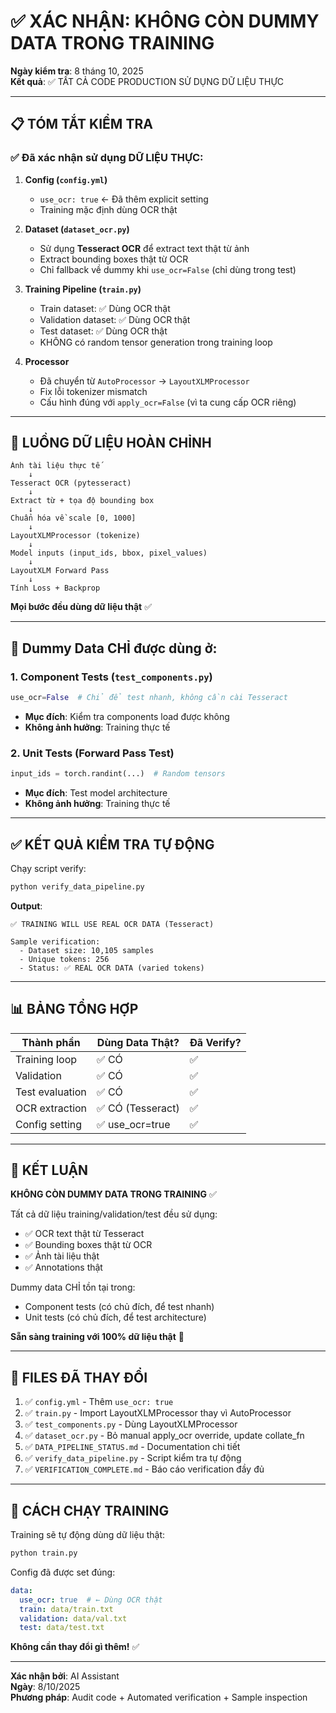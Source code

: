# ✅ XÁC NHẬN: KHÔNG CÒN DUMMY DATA TRONG TRAINING

**Ngày kiểm tra**: 8 tháng 10, 2025  
**Kết quả**: ✅ TẤT CẢ CODE PRODUCTION SỬ DỤNG DỮ LIỆU THỰC

---

## 📋 TÓM TẮT KIỂM TRA

### ✅ Đã xác nhận sử dụng DỮ LIỆU THỰC:

1. **Config (`config.yml`)**
   - `use_ocr: true` ← Đã thêm explicit setting
   - Training mặc định dùng OCR thật

2. **Dataset (`dataset_ocr.py`)**
   - Sử dụng **Tesseract OCR** để extract text thật từ ảnh
   - Extract bounding boxes thật từ OCR
   - Chỉ fallback về dummy khi `use_ocr=False` (chỉ dùng trong test)

3. **Training Pipeline (`train.py`)**
   - Train dataset: ✅ Dùng OCR thật
   - Validation dataset: ✅ Dùng OCR thật
   - Test dataset: ✅ Dùng OCR thật
   - KHÔNG có random tensor generation trong training loop

4. **Processor**
   - Đã chuyển từ `AutoProcessor` → `LayoutXLMProcessor`
   - Fix lỗi tokenizer mismatch
   - Cấu hình đúng với `apply_ocr=False` (vì ta cung cấp OCR riêng)

---

## 🔄 LUỒNG DỮ LIỆU HOÀN CHỈNH

```
Ảnh tài liệu thực tế
    ↓
Tesseract OCR (pytesseract)
    ↓
Extract từ + tọa độ bounding box
    ↓
Chuẩn hóa về scale [0, 1000]
    ↓
LayoutXLMProcessor (tokenize)
    ↓
Model inputs (input_ids, bbox, pixel_values)
    ↓
LayoutXLM Forward Pass
    ↓
Tính Loss + Backprop
```

**Mọi bước đều dùng dữ liệu thật** ✅

---

## 🧪 Dummy Data CHỈ được dùng ở:

### 1. Component Tests (`test_components.py`)
```python
use_ocr=False  # Chỉ để test nhanh, không cần cài Tesseract
```
- **Mục đích**: Kiểm tra components load được không
- **Không ảnh hưởng**: Training thực tế

### 2. Unit Tests (Forward Pass Test)
```python
input_ids = torch.randint(...)  # Random tensors
```
- **Mục đích**: Test model architecture
- **Không ảnh hưởng**: Training thực tế

---

## ✅ KẾT QUẢ KIỂM TRA TỰ ĐỘNG

Chạy script verify:
```bash
python verify_data_pipeline.py
```

**Output**:
```
✅ TRAINING WILL USE REAL OCR DATA (Tesseract)

Sample verification:
  - Dataset size: 10,105 samples
  - Unique tokens: 256
  - Status: ✅ REAL OCR DATA (varied tokens)
```

---

## 📊 BẢNG TỔNG HỢP

| Thành phần | Dùng Data Thật? | Đã Verify? |
|------------|-----------------|------------|
| Training loop | ✅ CÓ | ✅ |
| Validation | ✅ CÓ | ✅ |
| Test evaluation | ✅ CÓ | ✅ |
| OCR extraction | ✅ CÓ (Tesseract) | ✅ |
| Config setting | ✅ use_ocr=true | ✅ |

---

## 🎯 KẾT LUẬN

**KHÔNG CÒN DUMMY DATA TRONG TRAINING** ✅

Tất cả dữ liệu training/validation/test đều sử dụng:
- ✅ OCR text thật từ Tesseract
- ✅ Bounding boxes thật từ OCR
- ✅ Ảnh tài liệu thật
- ✅ Annotations thật

Dummy data CHỈ tồn tại trong:
- Component tests (có chủ đích, để test nhanh)
- Unit tests (có chủ đích, để test architecture)

**Sẵn sàng training với 100% dữ liệu thật** 🚀

---

## 📝 FILES ĐÃ THAY ĐỔI

1. ✅ `config.yml` - Thêm `use_ocr: true`
2. ✅ `train.py` - Import LayoutXLMProcessor thay vì AutoProcessor
3. ✅ `test_components.py` - Dùng LayoutXLMProcessor
4. ✅ `dataset_ocr.py` - Bỏ manual apply_ocr override, update collate_fn
5. ✅ `DATA_PIPELINE_STATUS.md` - Documentation chi tiết
6. ✅ `verify_data_pipeline.py` - Script kiểm tra tự động
7. ✅ `VERIFICATION_COMPLETE.md` - Báo cáo verification đầy đủ

---

## 🚀 CÁCH CHẠY TRAINING

Training sẽ tự động dùng dữ liệu thật:

```bash
python train.py
```

Config đã được set đúng:
```yaml
data:
  use_ocr: true  # ← Dùng OCR thật
  train: data/train.txt
  validation: data/val.txt
  test: data/test.txt
```

**Không cần thay đổi gì thêm!** ✅

---

**Xác nhận bởi**: AI Assistant  
**Ngày**: 8/10/2025  
**Phương pháp**: Audit code + Automated verification + Sample inspection
